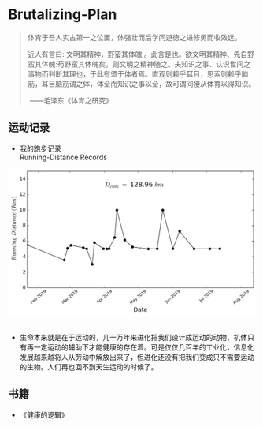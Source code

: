 # Brutalizing-Plan
> 体育于吾人实占第一之位置，体强壮而后学问道徳之进修勇而收效远。
>
> 近人有言曰: 文明其精神，野蛮其体魄 。此言是也。欲文明其精神、先自野蛮其体魄:苟野蛮其体魄矣，则文明之精神随之。夫知识之事、认识世间之事物而判断其理也，于此有须于体者焉。直观则赖乎耳目，思索则赖乎脑筋，耳目脑筋谓之体，体全而知识之事以全，故可谓间接从体育以得知识。
>
> ​                                                                                                                                         ——毛泽东《体育之研究》





## 运动记录

- 我的跑步记录  
Running-Distance Records

![](records/Running-Distance.png)


## 
- 生命本来就是在于运动的，几十万年来进化把我们设计成运动的动物，机体只有再一定运动的辅助下才能健康的存在着。可是仅仅几百年的工业化，信息化发展越来越将人从劳动中解放出来了，但进化还没有把我们变成只不需要运动的生物。人们再也回不到天生运动的时候了。



##  书籍

- 《健康的逻辑》
